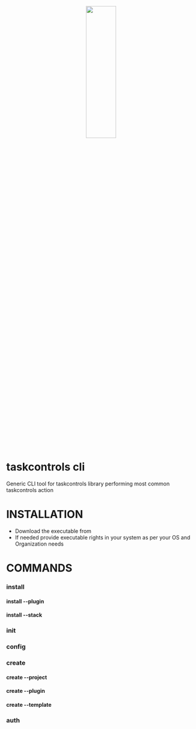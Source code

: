 <p align="center">
  <img width="40%" height="30%" src="https://github.com/taskcontrols/py-taskcontrol/blob/master/docs/images/logo.jpg">
</p>


# taskcontrols cli
Generic CLI tool for taskcontrols library performing most common taskcontrols action


# INSTALLATION

* Download the executable from
* If needed provide executable rights in your system as per your OS and Organization needs


# COMMANDS


### install 


#### install --plugin


#### install --stack


### init 


### config


### create


#### create --project


#### create --plugin


#### create --template


### auth


